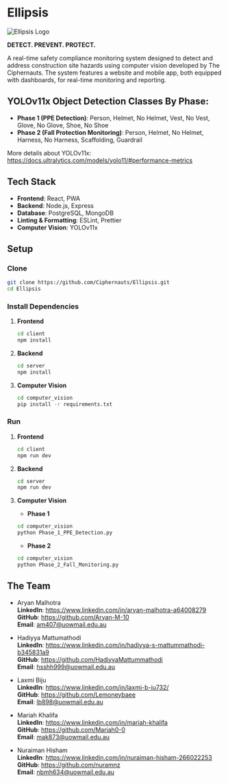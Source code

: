 # Ellipsis


![Ellipsis Logo](https://i.postimg.cc/mZ9y1TqR/Screenshot-2025-03-18-211910.png)

**DETECT. PREVENT. PROTECT.**


A real-time safety compliance monitoring system designed to detect and address construction site hazards using computer vision developed by The Ciphernauts. The system features a website and mobile app, both equipped with dashboards, for real-time monitoring and reporting.


## YOLOv11x Object Detection Classes By Phase:

- **Phase 1 (PPE Detection)**: Person, Helmet, No Helmet, Vest, No Vest, Glove, No Glove, Shoe, No Shoe
- **Phase 2 (Fall Protection Monitoring)**: Person, Helmet, No Helmet, Harness, No Harness, Scaffolding, Guardrail

More details about YOLOv11x: https://docs.ultralytics.com/models/yolo11/#performance-metrics 

## Tech Stack

- **Frontend**: React, PWA
- **Backend**: Node.js, Express
- **Database**: PostgreSQL, MongoDB
- **Linting & Formatting**: ESLint, Prettier
- **Computer Vision**: YOLOv11x

## Setup

### Clone

   ```bash
   git clone https://github.com/Ciphernauts/Ellipsis.git
   cd Ellipsis
   ```

### Install Dependencies

1. **Frontend**

   ```bash
   cd client
   npm install
   ```

2. **Backend**

   ```bash
   cd server
   npm install
   ```

3. **Computer Vision**

   ```bash
   cd computer_vision
   pip install -r requirements.txt
   ```

### Run

1. **Frontend**

   ```bash
   cd client
   npm run dev
   ```

2. **Backend**

   ```bash
   cd server
   npm run dev
   ```

3. **Computer Vision**

   - **Phase 1**

   ```bash
   cd computer_vision
   python Phase_1_PPE_Detection.py
   ```

   - **Phase 2**

   ```bash
   cd computer_vision
   python Phase_2_Fall_Monitoring.py
   ```

## The Team

- Aryan Malhotra  \
**LinkedIn**: https://www.linkedin.com/in/aryan-malhotra-a64008279  \
**GitHub**: https://github.com/Aryan-M-10  \
**Email**: am407@uowmail.edu.au  

- Hadiyya Mattumathodi  \
**LinkedIn**: https://www.linkedin.com/in/hadiyya-s-mattummathodi-b345831a9  \
**GitHub**: https://github.com/HadiyyaMattummathodi  \
**Email**: hsshh999@uowmail.edu.au

- Laxmi Biju  \
**LinkedIn**: https://www.linkedin.com/in/laxmi-b-iu732/  \
**GitHub**: https://github.com/Lemoneybaee  \
**Email**: lb898@uowmail.edu.au

- Mariah Khalifa  \
**LinkedIn**: https://www.linkedin.com/in/mariah-khalifa  \
**GitHub**: https://github.com/Mariah0-0  \
**Email**: mak873@uowmail.edu.au

- Nuraiman Hisham  \
**LinkedIn**: https://www.linkedin.com/in/nuraiman-hisham-266022253  \
**GitHub**: https://github.com/nuramnz  \
**Email**: nbmh634@uowmail.edu.au 

